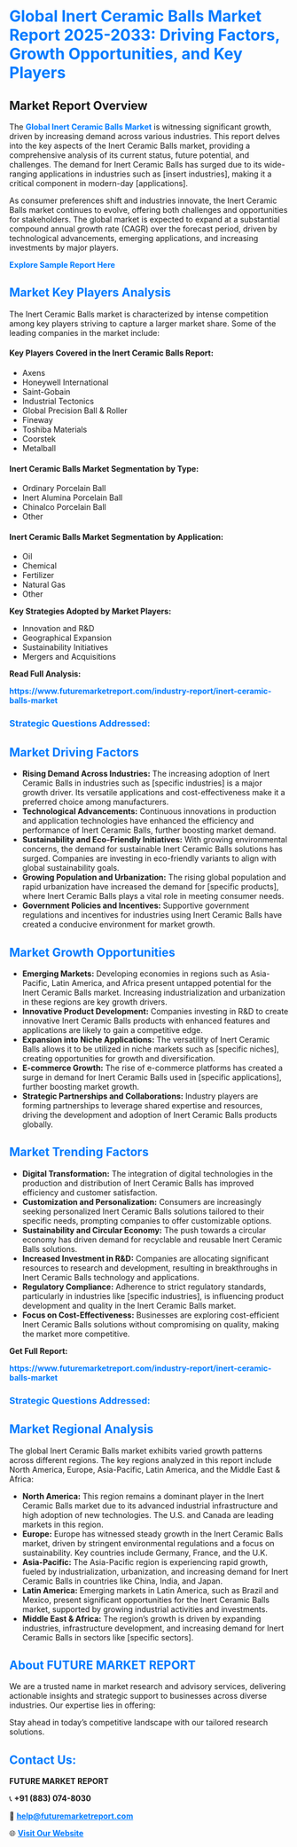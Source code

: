 <h1 style="color: #007BFF;">Global Inert Ceramic Balls Market Report 2025-2033: Driving Factors, Growth Opportunities, and Key Players</h1>

<section id="overview">
<h2>Market Report Overview</h2>
<p>The <a href="https://www.futuremarketreport.com/industry-report/inert-ceramic-balls-market" style="color: #007BFF; text-decoration: none;"><strong>Global Inert Ceramic Balls Market</strong></a> is witnessing significant growth, driven by increasing demand across various industries. This report delves into the key aspects of the Inert Ceramic Balls market, providing a comprehensive analysis of its current status, future potential, and challenges. The demand for Inert Ceramic Balls has surged due to its wide-ranging applications in industries such as [insert industries], making it a critical component in modern-day [applications].</p>
<p>As consumer preferences shift and industries innovate, the Inert Ceramic Balls market continues to evolve, offering both challenges and opportunities for stakeholders. The global market is expected to expand at a substantial compound annual growth rate (CAGR) over the forecast period, driven by technological advancements, emerging applications, and increasing investments by major players.</p>
</section>

<section id="overview">
<p><a href="https://www.futuremarketreport.com/request-sample/reportId=50541" style="color: #007BFF; text-decoration: none;"><strong>Explore Sample Report Here</strong></a></p>
</section>

<section id="key-players">
<h2 style="color: #007BFF;">Market Key Players Analysis</h2>
<p>The Inert Ceramic Balls market is characterized by intense competition among key players striving to capture a larger market share. Some of the leading companies in the market include:</p>
<h4>Key Players Covered in the Inert Ceramic Balls Report:</h4>
<ul><li>Axens</li><li>Honeywell International</li><li>Saint-Gobain</li><li>Industrial Tectonics</li><li>Global Precision Ball &amp; Roller</li><li>Fineway</li><li>Toshiba Materials</li><li>Coorstek</li><li>Metalball</li></ul>
<h4>Inert Ceramic Balls Market Segmentation by Type:</h4>
<ul><li>Ordinary Porcelain Ball</li><li>Inert Alumina Porcelain Ball</li><li>Chinalco Porcelain Ball</li><li>Other</li></ul>

<h4>Inert Ceramic Balls Market Segmentation by Application:</h4>
<ul><li>Oil</li><li>Chemical</li><li>Fertilizer</li><li>Natural Gas</li><li>Other</li></ul>
<p><strong>Key Strategies Adopted by Market Players:</strong></p>
<ul>
<li>Innovation and R&D</li>
<li>Geographical Expansion</li>
<li>Sustainability Initiatives</li>
<li>Mergers and Acquisitions</li>
</ul>
</section>

<section>
<p><strong>Read Full Analysis: </strong></p><a href="https://www.futuremarketreport.com/industry-report/inert-ceramic-balls-market" style="color: #007BFF; text-decoration: none;"><strong>https://www.futuremarketreport.com/industry-report/inert-ceramic-balls-market</strong></a>
<h3 style="color: #007BFF;">Strategic Questions Addressed:</h3>
</section>

<section id="driving-factors">
<h2 style="color: #007BFF;">Market Driving Factors</h2>
<ul>
<li><strong>Rising Demand Across Industries:</strong> The increasing adoption of Inert Ceramic Balls in industries such as [specific industries] is a major growth driver. Its versatile applications and cost-effectiveness make it a preferred choice among manufacturers.</li>
<li><strong>Technological Advancements:</strong> Continuous innovations in production and application technologies have enhanced the efficiency and performance of Inert Ceramic Balls, further boosting market demand.</li>
<li><strong>Sustainability and Eco-Friendly Initiatives:</strong> With growing environmental concerns, the demand for sustainable Inert Ceramic Balls solutions has surged. Companies are investing in eco-friendly variants to align with global sustainability goals.</li>
<li><strong>Growing Population and Urbanization:</strong> The rising global population and rapid urbanization have increased the demand for [specific products], where Inert Ceramic Balls plays a vital role in meeting consumer needs.</li>
<li><strong>Government Policies and Incentives:</strong> Supportive government regulations and incentives for industries using Inert Ceramic Balls have created a conducive environment for market growth.</li>
</ul>
</section>

<section id="growth-opportunities">
<h2 style="color: #007BFF;">Market Growth Opportunities</h2>
<ul>
<li><strong>Emerging Markets:</strong> Developing economies in regions such as Asia-Pacific, Latin America, and Africa present untapped potential for the Inert Ceramic Balls market. Increasing industrialization and urbanization in these regions are key growth drivers.</li>
<li><strong>Innovative Product Development:</strong> Companies investing in R&D to create innovative Inert Ceramic Balls products with enhanced features and applications are likely to gain a competitive edge.</li>
<li><strong>Expansion into Niche Applications:</strong> The versatility of Inert Ceramic Balls allows it to be utilized in niche markets such as [specific niches], creating opportunities for growth and diversification.</li>
<li><strong>E-commerce Growth:</strong> The rise of e-commerce platforms has created a surge in demand for Inert Ceramic Balls used in [specific applications], further boosting market growth.</li>
<li><strong>Strategic Partnerships and Collaborations:</strong> Industry players are forming partnerships to leverage shared expertise and resources, driving the development and adoption of Inert Ceramic Balls products globally.</li>
</ul>
</section>

<section id="trending-factors">
<h2 style="color: #007BFF;">Market Trending Factors</h2>
<ul>
<li><strong>Digital Transformation:</strong> The integration of digital technologies in the production and distribution of Inert Ceramic Balls has improved efficiency and customer satisfaction.</li>
<li><strong>Customization and Personalization:</strong> Consumers are increasingly seeking personalized Inert Ceramic Balls solutions tailored to their specific needs, prompting companies to offer customizable options.</li>
<li><strong>Sustainability and Circular Economy:</strong> The push towards a circular economy has driven demand for recyclable and reusable Inert Ceramic Balls solutions.</li>
<li><strong>Increased Investment in R&D:</strong> Companies are allocating significant resources to research and development, resulting in breakthroughs in Inert Ceramic Balls technology and applications.</li>
<li><strong>Regulatory Compliance:</strong> Adherence to strict regulatory standards, particularly in industries like [specific industries], is influencing product development and quality in the Inert Ceramic Balls market.</li>
<li><strong>Focus on Cost-Effectiveness:</strong> Businesses are exploring cost-efficient Inert Ceramic Balls solutions without compromising on quality, making the market more competitive.</li>
</ul>
</section>

<section>
<p><strong>Get Full Report: </strong></p><a href="https://www.futuremarketreport.com/industry-report/inert-ceramic-balls-market" style="color: #007BFF; text-decoration: none;"><strong>https://www.futuremarketreport.com/industry-report/inert-ceramic-balls-market</strong></a>
<h3 style="color: #007BFF;">Strategic Questions Addressed:</h3>
</section>


<section id="regional-analysis">
<h2 style="color: #007BFF;">Market Regional Analysis</h2>
<p>The global Inert Ceramic Balls market exhibits varied growth patterns across different regions. The key regions analyzed in this report include North America, Europe, Asia-Pacific, Latin America, and the Middle East & Africa:</p>
<ul>
<li><strong>North America:</strong> This region remains a dominant player in the Inert Ceramic Balls market due to its advanced industrial infrastructure and high adoption of new technologies. The U.S. and Canada are leading markets in this region.</li>
<li><strong>Europe:</strong> Europe has witnessed steady growth in the Inert Ceramic Balls market, driven by stringent environmental regulations and a focus on sustainability. Key countries include Germany, France, and the U.K.</li>
<li><strong>Asia-Pacific:</strong> The Asia-Pacific region is experiencing rapid growth, fueled by industrialization, urbanization, and increasing demand for Inert Ceramic Balls in countries like China, India, and Japan.</li>
<li><strong>Latin America:</strong> Emerging markets in Latin America, such as Brazil and Mexico, present significant opportunities for the Inert Ceramic Balls market, supported by growing industrial activities and investments.</li>
<li><strong>Middle East & Africa:</strong> The region’s growth is driven by expanding industries, infrastructure development, and increasing demand for Inert Ceramic Balls in sectors like [specific sectors].</li>
</ul>
</section>

<footer>
<h2 style="color: #007BFF;">About FUTURE MARKET REPORT</h2>
<p>We are a trusted name in market research and advisory services, delivering actionable insights and strategic support to businesses across diverse industries. Our expertise lies in offering:</p>

<p>Stay ahead in today’s competitive landscape with our tailored research solutions.</p>

<h2 style="color: #007BFF;">Contact Us:</h2>
<p><strong>FUTURE MARKET REPORT</strong></p>
<p>📞 <strong>+91 (883) 074-8030</strong></p>
<p>📧 <strong><a href="mailto:help@futuremarketreport.com" style="color: #007BFF;">help@futuremarketreport.com</a></strong></p>
<p>🌐 <strong><a href="https://www.futuremarketreport.com/" style="color: #007BFF;">Visit Our Website</a></strong></p>
</footer>